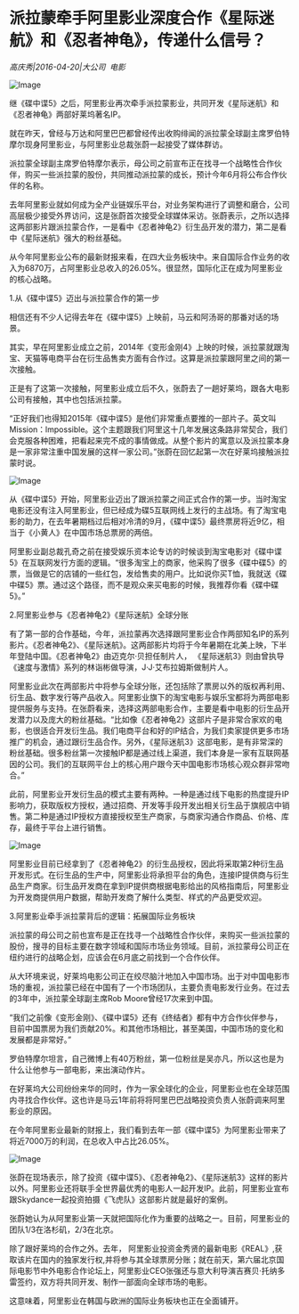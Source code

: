# 派拉蒙牵手阿里影业深度合作《星际迷航》和《忍者神龟》，传递什么信号？

*高庆秀|2016-04-20|大公司 
                                                电影*

![Image](http://static.ylzbl.com/uploads/ueditor/php/upload/image/20170910/1505021960634549.jpeg)

继《碟中谍5》之后，阿里影业再次牵手派拉蒙影业，共同开发《星际迷航》和《忍者神龟》两部好莱坞著名IP。

就在昨天，曾经与万达和阿里巴巴都曾经传出收购绯闻的派拉蒙全球副主席罗伯特摩尔现身阿里影业，与阿里影业总裁张蔚一起接受了媒体群访。

派拉蒙全球副主席罗伯特摩尔表示，母公司之前宣布正在找寻一个战略性合作伙伴，购买一些派拉蒙的股份，共同推动派拉蒙的成长，预计今年6月将公布合作伙伴的名称。

去年阿里影业就如何成为全产业链娱乐平台，对业务架构进行了调整和磨合，公司高层极少接受外界访问，这是张蔚首次接受全球媒体采访。张蔚表示，之所以选择这两部影片跟派拉蒙合作，一是看中《忍者神龟2》衍生品开发的潜力，第二是看中《星际迷航》强大的粉丝基础。

从今年阿里影业公布的最新财报来看，在四大业务板块中。来自国际合作业务的收入为6870万，占阿里影业总收入的26.05%。很显然，国际化正在成为阿里影业的核心战略。

1.从《碟中谍5》迈出与派拉蒙合作的第一步

相信还有不少人记得去年在《碟中谍5》上映前，马云和阿汤哥的那番对话的场景。

其实，早在阿里影业成立之前，2014年《变形金刚4》上映的时候，派拉蒙就跟淘宝、天猫等电商平台在衍生品售卖方面有合作过。这算是派拉蒙跟阿里之间的第一次接触。

正是有了这第一次接触，阿里影业成立后不久，张蔚去了一趟好莱坞，跟各大电影公司有接触，其中也包括派拉蒙。

“正好我们也得知2015年《碟中谍5》是他们非常重点要推的一部片子。英文叫Mission：lmpossible。这个主题跟我们阿里这十几年发展这条路非常契合，我们会克服各种困难，把看起来完不成的事情做成。从整个影片的寓意以及派拉蒙本身是一家非常注重中国发展的这样一家公司。”张蔚在回忆起第一次在好莱坞接触派拉蒙时说。

![Image](http://si1.go2yd.com/get-image/0GYf2G0NTbE)

从《碟中谍5》开始，阿里影业迈出了跟派拉蒙之间正式合作的第一步。当时淘宝电影还没有注入阿里影业，但已经成为碟5互联网线上发行的主战场。有了淘宝电影的助力，在去年暑期档过后相对冷清的9月，《碟中谍5》最终票房将近9亿，相当于《小黄人》在中国市场总票房的两倍。

阿里影业副总裁孔奇之前在接受娱乐资本论专访的时候谈到淘宝电影对《碟中谍5》在互联网发行方面的逻辑。“很多淘宝上的商家，他采购了很多《碟中碟5》的票，当做是它的店铺的一些红包，发给售卖的用户。比如说你买T恤，我就送《碟中碟5》票。通过这个路径，而不是观众来买电影的时候，我推荐你看《碟中碟5》。”

2.阿里影业参与《忍者神龟2》《星际迷航》全球分账

有了第一部的合作基础，今年，派拉蒙再次选择跟阿里影业合作两部知名IP的系列影片。《忍者神龟2》、《星际迷航》。这两部影片均将于今年暑期在北美上映，下半年登陆中国。《忍者神龟2》由迈克尔·贝担任制片人， 《星际迷航3》则由曾执导《速度与激情》系列的林诣彬做导演，J·J·艾布拉姆斯做制片人。

阿里影业此次在两部影片中将参与全球分账，还包括除了票房以外的版权再利用、衍生品、数字发行等产品收入。阿里影业旗下的淘宝电影与娱乐宝都将为两部电影提供服务与支持。在张蔚看来，选择这两部电影合作，主要是看中电影的衍生品开发潜力以及庞大的粉丝基础。“比如像《忍者神龟2》这部片子是非常合家欢的电影，也很适合开发衍生品。我们电商平台和好的IP结合，为我们卖家提供更多市场推广的机会，通过跟衍生品合作。另外，《星际迷航3》这部电影，是有非常深的粉丝基础。很多粉丝第一次接触IP都是通过线上渠道，我们本身是一家有互联网基因的公司。我们的互联网平台上的核心用户跟今天中国电影市场核心观众群非常吻合。”

此前，阿里影业开发衍生品的模式主要有两种。一种是通过线下电影的热度提升IP影响力，获取版权方授权，通过招商、开发等手段开发出相关衍生品于旗舰店中销售。第二种是通过IP授权方直接授权至生产商家，与商家沟通合作商品、价格、库存，最终于平台上进行销售。

![Image](http://si1.go2yd.com/get-image/0GYf2EbW7v6)

阿里影业目前已经拿到了《忍者神龟2》的衍生品授权，因此将采取第2种衍生品开发形式。在衍生品的生产中，阿里影业将承担平台的角色，连接IP提供商与衍生品生产商家。衍生品开发商在拿到IP提供商根据电影给出的风格指南后，阿里影业为开发商提供用户数据，帮助开发商了解什么类型、样式的产品更受欢迎。

3.阿里影业牵手派拉蒙背后的逻辑：拓展国际业务板块

派拉蒙的母公司之前也宣布是正在找寻一个战略性合作伙伴，来购买一些派拉蒙的股份，搜寻的目标主要在数字领域和国际市场业务领域。目前，派拉蒙母公司正在纽约进行的战略企划，应该会在6月底之前找到一个合作伙伴。

从大环境来说，好莱坞电影公司正在绞尽脑汁地加入中国市场。出于对中国电影市场的重视，派拉蒙已经在中国有了一个市场团队，主要负责电影发行业务。在过去的3年中，派拉蒙全球副主席Rob Moore曾经17次来到中国。

“我们之前像《变形金刚》、《碟中谍5》还有《终结者》都有中方合作伙伴参与，目前中国票房为我们贡献20%。和其他市场相比，甚至美国，中国市场的变化和发展都是非常好。”

罗伯特摩尔坦言，自己微博上有40万粉丝，第一位粉丝是吴亦凡，所以这也是为什么让他参与一部电影，来出演动作片。

在好莱坞大公司纷纷来华的同时，作为一家全球化的企业，阿里影业也在全球范围内寻找合作伙伴。这也许是马云1年前将将阿里巴巴战略投资负责人张蔚调来阿里影业的原因。

在今年阿里影业最新的财报上，我们看到去年一部《碟中谍5》为阿里影业带来了将近7000万的利润，在总收入中占比26.05%。

![Image](http://si1.go2yd.com/get-image/0GYf2DJAQM4)

张蔚在现场表示，除了投资《碟中谍5》、《忍者神龟2》、《星际迷航3》这样的影片以外。阿里影业还将联手全世界最优秀的电影人一起开发IP。此前，阿里影业宣布跟Skydance一起投资拍摄《飞虎队》这部影片就是最好的案例。

张蔚她认为从阿里影业第一天就把国际化作为重要的战略之一。目前，阿里影业的团队1/3在洛杉矶，2/3在北京。

除了跟好莱坞的合作之外。去年， 阿里影业投资金秀贤的最新电影《REAL》,获取该片在国内的独家发行权,并将参与其全球票房分账；就在前天，第六届北京国际电影节中外电影合作论坛上，阿里影业CEO张强还与意大利导演吉赛贝·托纳多雷签约，双方将共同开发、制作一部面向全球市场的电影。

这意味着，阿里影业在韩国与欧洲的国际业务板块也正在全面铺开。


